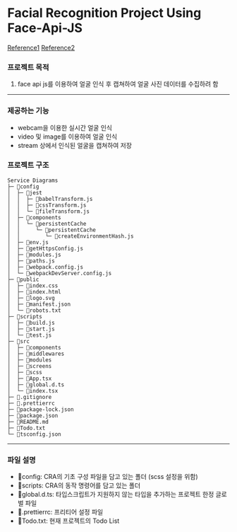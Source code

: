 # Facial Recognition Project Using Face-Api-JS

[Reference1](https://github.com/justadudewhohacks/face-api.js)
[Reference2](https://javascript.plainenglish.io/face-detection-just-using-faceapijs-d03d737e87be)

### 프로젝트 목적

1. face api js를 이용하여 얼굴 인식 후 캡쳐하여 얼굴 사진 데이터를 수집하려 함

---

### 제공하는 기능

- webcam을 이용한 실시간 얼굴 인식
- video 및 image를 이용하여 얼굴 인식
- stream 상에서 인식된 얼굴을 캡쳐하여 저장

### 프로젝트 구조

```
Service Diagrams
├─ 📁config
│  ├─ 📁jest
│  │  ├─ 📄babelTransform.js
│  │  ├─ 📄cssTransform.js
│  │  └─ 📄fileTransform.js
│  ├─ 📁components
│  │  └─ 📁persistentCache
│  │     └─ 📁persistentCache
│  │        └─ 📄createEnvironmentHash.js
│  ├─ 📄env.js
│  ├─ 📄getHttpsConfig.js
│  ├─ 📄modules.js
│  ├─ 📄paths.js
│  ├─ 📄webpack.config.js
│  └─ 📄webpackDevServer.config.js
├─ 📁public
│  ├─ 📄index.css
│  ├─ 📄index.html
│  ├─ 📄logo.svg
│  ├─ 📄manifest.json
│  └─ 📄robots.txt
├─ 📁scripts
│  ├─ 📄build.js
│  ├─ 📄start.js
│  └─ 📄test.js
├─ 📁src
│  ├─ 📁components
│  ├─ 📁middlewares
│  ├─ 📁modules
│  ├─ 📁screens
│  ├─ 📁scss
│  ├─ 📄App.tsx
│  ├─ 📄global.d.ts
│  └─ 📄index.tsx
├─ 📄.gitignore
├─ 📄.prettierrc
├─ 📄package-lock.json
├─ 📄package.json
├─ 📄README.md
├─ 📄Todo.txt
└─ 📄tsconfig.json
```

---

### 파일 설명

- 📁config: CRA의 기초 구성 파일을 담고 있는 폴더 (scss 설정을 위함)
- 📁scripts: CRA의 동작 명령어를 담고 있는 폴더
- 📄global.d.ts: 타입스크립트가 지원하지 않는 타입을 추가하는 프로젝트 한정 글로벌 파일
- 📄.prettierrc: 프리티어 설정 파일
- 📄Todo.txt: 현재 프로젝트의 Todo List
